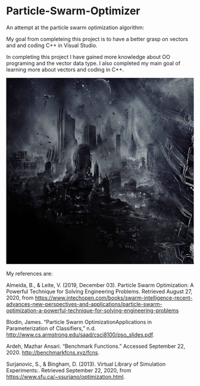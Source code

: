 # Particle-Swarm-Optimizer
An attempt at the particle swarm optimization algorithm:

My goal from completeing this project is to have a better grasp on vectors and and coding C++ in Visual Studio.

In completing this project I have gained more knowledge about OO programing and the vector data type. I also completed my main goal of learning more about vectors and coding in C++.

<img src="https://github.com/crumpl07/Particle-Swarm-Optimizer/blob/master/Video/PSO.gif" width="1000" height="500"/>

My references are:

Almeida, B., &amp; Leite, V. (2019, December 03). Particle Swarm Optimization: A Powerful Technique for Solving Engineering Problems. Retrieved August 27, 2020, from https://www.intechopen.com/books/swarm-intelligence-recent-advances-new-perspectives-and-applications/particle-swarm-optimization-a-powerful-technique-for-solving-engineering-problems

Blodin, James. “Particle Swarm OptimizationApplications in Parameterization of Classifiers,” n.d. http://www.cs.armstrong.edu/saad/csci8100/pso_slides.pdf. 

Ardeh, Mazhar Ansari. “Benchmark Functions.” Accessed September 22, 2020. http://benchmarkfcns.xyz/fcns. 

Surjanovic, S., &amp; Bingham, D. (2013). Virtual Library of Simulation Experiments:. Retrieved September 22, 2020, from https://www.sfu.ca/~ssurjano/optimization.html.
